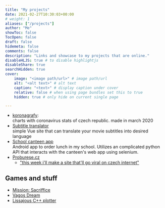 ```yaml
---
title: "My projects"
date: 2021-02-27T10:30:03+00:00
# weight: 1
aliases: ["/projects"]
author: "Me"
showToc: false
TocOpen: false
draft: false
hidemeta: false
comments: false
description: "Links and showcase to my projects that are online."
disableHLJS: true # to disable highlightjs
disableShare: true
searchHidden: true
cover:
    image: "<image path/url>" # image path/url
    alt: "<alt text>" # alt text
    caption: "<text>" # display caption under cover
    relative: false # when using page bundles set this to true
    hidden: true # only hide on current single page

---
```

- [koronagrafy](http://koronagrafy.techbrick.cz/):  \
charts with coronavirus stats of czech republic. made in march 2020
- [Subtitle translator](https://dulik.net/aichan)  \
simple Vue site that can translate your movie subtitles into desired language
- [School canteen app](https://jidelna.techbrick.cz/)  \
Android app to order lunch in my school. Utilizes an complicated python API that
interacts with the canteen's web app using selenium.
- [Proburese.cz](https://proburese.cz/)
  - ["this week i'll make a site that'll go viral on czech internet"](https://dulik.net/posts/fullstack-proburese/)

## Games and stuff

- [Mission: Sacriffice](https://smallgardenstudios.itch.io/mission-sacrifice)
- [Vagos Dream](https://dulik.net/games/vagos)
- [Lissajous C++ plotter](https://github.com/kukosek/lissajous)
